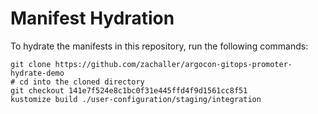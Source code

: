# Manifest Hydration

To hydrate the manifests in this repository, run the following commands:

```shell
git clone https://github.com/zachaller/argocon-gitops-promoter-hydrate-demo
# cd into the cloned directory
git checkout 141e7f524e8c1bc0f31e445ffd4f9d1561cc8f51
kustomize build ./user-configuration/staging/integration
```
